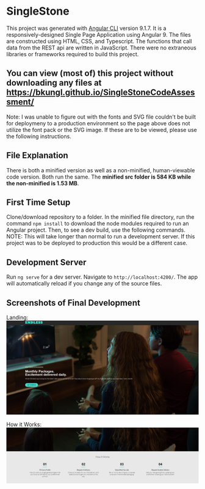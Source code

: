 # SingleStone

This project was generated with [Angular CLI](https://github.com/angular/angular-cli) version 9.1.7.
It is a responsively-designed Single Page Application using Angular 9. The files are constructed using HTML, CSS, and Typescript. The functions that call data from the REST api are written in JavaScript. There were no extraneous libraries or frameworks required to build this project.

## You can view (most of) this project without downloading any files at https://bkungl.github.io/SingleStoneCodeAssessment/
Note: I was unable to figure out with the fonts and SVG file couldn't be built for deploymeny to a production environment so the page above does not utilize the font pack or the SVG image. If these are to be viewed, please use the following instructions.

## File Explanation
There is both a minified version as well as a non-minified, human-viewable code version. Both run the same. The **minified src folder is 584 KB while the non-minified is 1.53 MB**.

## First Time Setup
Clone/download repository to a folder. In the minified file directory, run the command `npm install` to download the node modules required to run an Angular project. Then, to see a dev build, use the following commands. NOTE: This will take longer than normal to run a development server. If this project was to be deployed to production this would be a different case. 

## Development Server

Run `ng serve` for a dev server. Navigate to `http://localhost:4200/`. The app will automatically reload if you change any of the source files.

## Screenshots of Final Development
Landing: ![Image of landing page](https://github.com/bkungl/SingleStoneCodeAssessment/blob/master/Annotation%202020-06-16%20211210.png)

How it Works: ![Image of How It Works](https://github.com/bkungl/SingleStoneCodeAssessment/blob/master/Annotation%202020-06-16%20211226.png)


